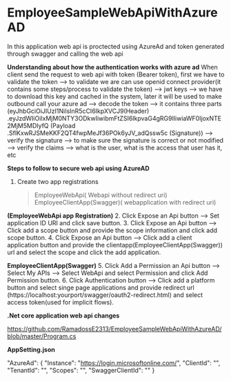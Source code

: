 # EmployeeSampleWebApiWithAzureAD
In this application web api is proctected using AzureAd and token generated through swagger and calling the web api

**Understanding about how the authentication works with azure ad**
When client send the request to web api with token (Bearer token), first we have to validate the token
   --> to validate we are can use openid connect provider(it contains some steps/process to validate the token)
		--> jwt keys --> we have to download this key and cached in the system, later it will be used to make outbound call your azure ad
		--> decode the token --> it contains three parts (eyJhbGciOiJIUzI1NiIsInR5cCI6IkpXVCJ9(Header)
			.eyJzdWIiOiIxMjM0NTY3ODkwIiwibmFtZSI6IkpvaG4gRG9lIiwiaWF0IjoxNTE2MjM5MDIyfQ (Payload
			.SflKxwRJSMeKKF2QT4fwpMeJf36POk6yJV_adQssw5c (Signature))
		--> verify the signature --> to make sure the signature is correct or not modified
		--> verify the claims --> what is the user, what is the access that user has it, etc

**Steps to follow to secure web api using AzureAD**

1. Create two app registrations

   > EmployeeWebApi( Webapi without redirect uri)
   > EmployeeClientApp(Swagger)( webapplication with redirect uri)
   
**(EmployeeWebApi app Registration)**
2. Click Expose an Api button  --> Set application ID URI and click save button.
3. Click Expose an Api button  --> Click add a scope button and provide the scope information and click add scope button.
4. Click Expose an Api button  --> Click add a client application button and provide the clientapp(EmployeeClientApp(Swagger)) url and select the scope and click the add application. 

**EmployeeClientApp(Swagger)**
5. Click Add a Permission an Api button --> Select My APIs --> Select WebApi and select Permission and click Add Permission button.
6. Click Authentication button --> Click add a platform button and select singe page applications and provide redirect url (https://localhost:yourport/swagger/oauth2-redirect.html) and select access token(used for implicit flows).

**.Net core application web api changes**

https://github.com/RamadossE2313/EmployeeSampleWebApiWithAzureAD/blob/master/Program.cs

**AppSetting.json**

 "AzureAd": {
    "Instance": "https://login.microsoftonline.com/",
    "ClientId": "",
    "TenantId": "",
    "Scopes": "",
    "SwaggerClientId": ""
  }
